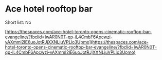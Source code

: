 # Ace hotel rooftop bar

Short list: No

[https://thespaces.com/ace-hotel-toronto-opens-cinematic-rooftop-bar-evangeline/?fbclid=IwAR0N0T-qp-iL4CmbF6Apcwzi-vAXmml2lE6uoJotRJjXXNLjuVPLio3Upmo](https://thespaces.com/ace-hotel-toronto-opens-cinematic-rooftop-bar-evangeline/?fbclid=IwAR0N0T-qp-iL4CmbF6Apcwzi-vAXmml2lE6uoJotRJjXXNLjuVPLio3Upmo)